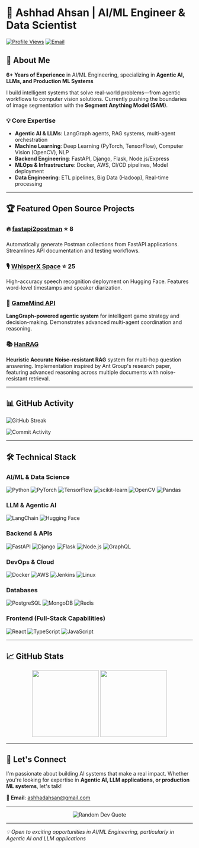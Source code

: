 # 👋 Ashhad Ahsan | AI/ML Engineer & Data Scientist

[![Profile Views](https://komarev.com/ghpvc/?username=ashhadahsan&label=Profile%20views&color=0e75b6&style=flat)](https://github.com/ashhadahsan)
[![Email](https://img.shields.io/badge/Email-ashhadahsan%40gmail.com-red?style=flat&logo=gmail)](mailto:ashhadahsan@gmail.com)

## 🚀 About Me

**6+ Years of Experience** in AI/ML Engineering, specializing in **Agentic AI, LLMs, and Production ML Systems**

I build intelligent systems that solve real-world problems—from agentic workflows to computer vision solutions. Currently pushing the boundaries of image segmentation with the **Segment Anything Model (SAM)**.

### 💡 Core Expertise
- **Agentic AI & LLMs**: LangGraph agents, RAG systems, multi-agent orchestration
- **Machine Learning**: Deep Learning (PyTorch, TensorFlow), Computer Vision (OpenCV), NLP
- **Backend Engineering**: FastAPI, Django, Flask, Node.js/Express
- **MLOps & Infrastructure**: Docker, AWS, CI/CD pipelines, Model deployment
- **Data Engineering**: ETL pipelines, Big Data (Hadoop), Real-time processing

---

## 🏆 Featured Open Source Projects

### 🔥 [fastapi2postman](https://github.com/ashhadahsan/fastapi2postman) ⭐ 8
Automatically generate Postman collections from FastAPI applications. Streamlines API documentation and testing workflows.

### 🎙️ [WhisperX Space](https://huggingface.co/spaces/ashhadahsan/whisperX) ⭐ 25
High-accuracy speech recognition deployment on Hugging Face. Features word-level timestamps and speaker diarization.

### 🤖 [GameMind API](https://github.com/ashhadahsan/gamemind-api)
**LangGraph-powered agentic system** for intelligent game strategy and decision-making. Demonstrates advanced multi-agent coordination and reasoning.

### 📚 [HanRAG](https://github.com/ashhadahsan/hanrag)
**Heuristic Accurate Noise-resistant RAG** system for multi-hop question answering. Implementation inspired by Ant Group's research paper, featuring advanced reasoning across multiple documents with noise-resistant retrieval.

---

## 📊 GitHub Activity

![GitHub Streak](https://github-readme-streak-stats.herokuapp.com/?user=ashhadahsan&theme=dark&hide_border=true)

![Commit Activity](https://github-readme-activity-graph.vercel.app/graph?username=ashhadahsan&theme=react-dark&hide_border=true&area=true)

---

## 🛠️ Technical Stack

### AI/ML & Data Science
![Python](https://img.shields.io/badge/Python-3776AB?style=for-the-badge&logo=python&logoColor=white)
![PyTorch](https://img.shields.io/badge/PyTorch-EE4C2C?style=for-the-badge&logo=pytorch&logoColor=white)
![TensorFlow](https://img.shields.io/badge/TensorFlow-FF6F00?style=for-the-badge&logo=tensorflow&logoColor=white)
![scikit-learn](https://img.shields.io/badge/scikit--learn-F7931E?style=for-the-badge&logo=scikit-learn&logoColor=white)
![OpenCV](https://img.shields.io/badge/OpenCV-5C3EE8?style=for-the-badge&logo=opencv&logoColor=white)
![Pandas](https://img.shields.io/badge/Pandas-150458?style=for-the-badge&logo=pandas&logoColor=white)

### LLM & Agentic AI
![LangChain](https://img.shields.io/badge/LangChain-121212?style=for-the-badge&logo=chainlink&logoColor=white)
![Hugging Face](https://img.shields.io/badge/Hugging%20Face-FFD21E?style=for-the-badge&logo=huggingface&logoColor=black)

### Backend & APIs
![FastAPI](https://img.shields.io/badge/FastAPI-009688?style=for-the-badge&logo=fastapi&logoColor=white)
![Django](https://img.shields.io/badge/Django-092E20?style=for-the-badge&logo=django&logoColor=white)
![Flask](https://img.shields.io/badge/Flask-000000?style=for-the-badge&logo=flask&logoColor=white)
![Node.js](https://img.shields.io/badge/Node.js-339933?style=for-the-badge&logo=node.js&logoColor=white)
![GraphQL](https://img.shields.io/badge/GraphQL-E10098?style=for-the-badge&logo=graphql&logoColor=white)

### DevOps & Cloud
![Docker](https://img.shields.io/badge/Docker-2496ED?style=for-the-badge&logo=docker&logoColor=white)
![AWS](https://img.shields.io/badge/AWS-232F3E?style=for-the-badge&logo=amazon-aws&logoColor=white)
![Jenkins](https://img.shields.io/badge/Jenkins-D24939?style=for-the-badge&logo=jenkins&logoColor=white)
![Linux](https://img.shields.io/badge/Linux-FCC624?style=for-the-badge&logo=linux&logoColor=black)

### Databases
![PostgreSQL](https://img.shields.io/badge/PostgreSQL-316192?style=for-the-badge&logo=postgresql&logoColor=white)
![MongoDB](https://img.shields.io/badge/MongoDB-47A248?style=for-the-badge&logo=mongodb&logoColor=white)
![Redis](https://img.shields.io/badge/Redis-DC382D?style=for-the-badge&logo=redis&logoColor=white)

### Frontend (Full-Stack Capabilities)
![React](https://img.shields.io/badge/React-61DAFB?style=for-the-badge&logo=react&logoColor=black)
![TypeScript](https://img.shields.io/badge/TypeScript-3178C6?style=for-the-badge&logo=typescript&logoColor=white)
![JavaScript](https://img.shields.io/badge/JavaScript-F7DF1E?style=for-the-badge&logo=javascript&logoColor=black)

---

## 📈 GitHub Stats

<div align="center">
  <img height="180em" src="https://github-readme-stats.vercel.app/api?username=ashhadahsan&show_icons=true&theme=dark&include_all_commits=true&count_private=true&hide_border=true"/>
  <img height="180em" src="https://github-readme-stats.vercel.app/api/top-langs/?username=ashhadahsan&layout=compact&theme=dark&hide_border=true"/>
</div>

---

## 🤝 Let's Connect

I'm passionate about building AI systems that make a real impact. Whether you're looking for expertise in **Agentic AI, LLM applications, or production ML systems**, let's talk!

**📧 Email**: [ashhadahsan@gmail.com](mailto:ashhadahsan@gmail.com)

---

<div align="center">
  <img src="https://quotes-github-readme.vercel.app/api?type=horizontal&theme=dark" alt="Random Dev Quote"/>
</div>

---

*💡 Open to exciting opportunities in AI/ML Engineering, particularly in Agentic AI and LLM applications*

